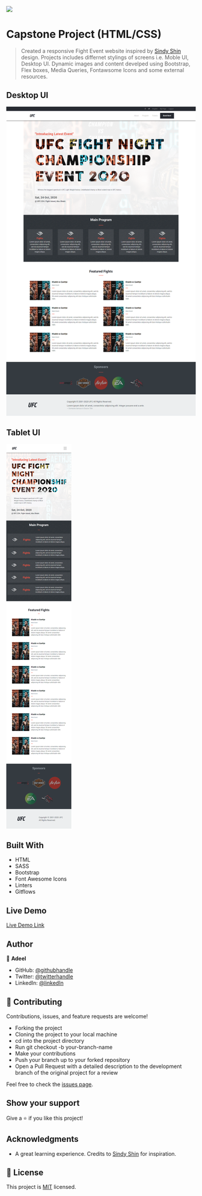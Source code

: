 ![](https://img.shields.io/badge/Microverse-blueviolet)

# Capstone Project (HTML/CSS)

> Created a responsive Fight Event website inspired by [Sindy Shin](https://www.behance.net/gallery/29845175/CC-Global-Summit-2015) design. Projects includes differnet stylings of screens i.e. Moble UI, Desktop UI. Dynamic images and content develped using Bootstrap, Flex boxes, Media Queries, Fontawsome Icons and some external resources. 


## Desktop UI

![screenshot](./assets/desktop.png)




## Tablet UI

![screenshot](./assets/tab.png)



## Built With

- HTML
- SASS
- Bootstrap
- Font Awesome Icons
- Linters
- Gitflows

## Live Demo

[Live Demo Link](https://bashforger.github.io/capstone_project_i/)

## Author

👤 **Adeel**

- GitHub: [@githubhandle](https://github.com/bashforger)
- Twitter: [@twitterhandle](https://twitter.com/bashforge)
- LinkedIn: [@linkedIn](https://www.linkedin.com/in/muhammad-adeel-danish/)

## 🤝 Contributing

Contributions, issues, and feature requests are welcome!

- Forking the project
- Cloning the project to your local machine
- cd into the project directory
- Run git checkout -b your-branch-name
- Make your contributions
- Push your branch up to your forked repository
- Open a Pull Request with a detailed description to the development branch of the original project for a review


Feel free to check the [issues page](https://github.com/bashforger/capstone_project_i/issues).

## Show your support

Give a ⭐️ if you like this project!

## Acknowledgments

- A great learning experience. Credits to [Sindy Shin](https://www.behance.net/gallery/29845175/CC-Global-Summit-2015) for inspiration. 

## 📝 License

This project is [MIT](lic.url) licensed.
